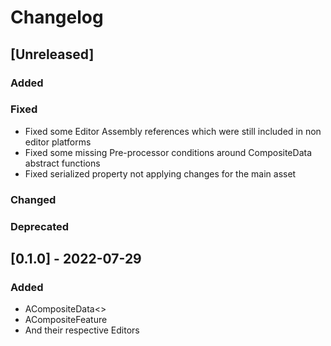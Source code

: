 # Changelog

## [Unreleased]

### Added
### Fixed
- Fixed some Editor Assembly references which were still included in non editor platforms
- Fixed some missing Pre-processor conditions around CompositeData abstract functions
- Fixed serialized property not applying changes for the main asset
### Changed
### Deprecated

## [0.1.0] - 2022-07-29

### Added
- ACompositeData<>
- ACompositeFeature
- And their respective Editors
